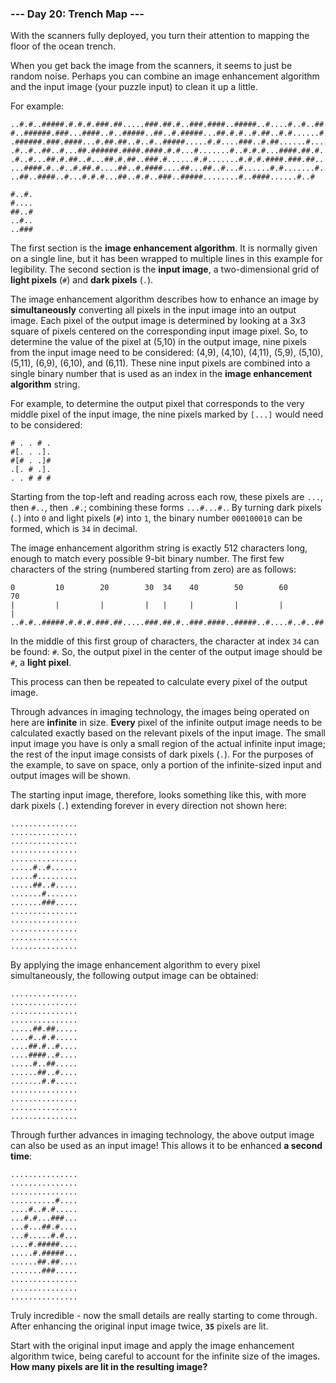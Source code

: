 ### --- Day 20: Trench Map ---

With the scanners fully deployed, you turn their attention to mapping the
floor of the ocean trench.

When you get back the image from the scanners, it seems to just be random
noise. Perhaps you can combine an image enhancement algorithm and the input
image (your puzzle input) to clean it up a little.

For example:

```
..#.#..#####.#.#.#.###.##.....###.##.#..###.####..#####..#....#..#..##..##
#..######.###...####..#..#####..##..#.#####...##.#.#..#.##..#.#......#.###
.######.###.####...#.##.##..#..#..#####.....#.#....###..#.##......#.....#.
.#..#..##..#...##.######.####.####.#.#...#.......#..#.#.#...####.##.#.....
.#..#...##.#.##..#...##.#.##..###.#......#.#.......#.#.#.####.###.##...#..
...####.#..#..#.##.#....##..#.####....##...##..#...#......#.#.......#.....
..##..####..#...#.#.#...##..#.#..###..#####........#..####......#..#

#..#.
#....
##..#
..#..
..###
```

The first section is the **image enhancement algorithm**. It is normally given
on a single line, but it has been wrapped to multiple lines in this example
for legibility. The second section is the **input image**, a two-dimensional
grid of **light pixels** (`#`) and **dark pixels** (`.`).

The image enhancement algorithm describes how to enhance an image by
**simultaneously** converting all pixels in the input image into an output
image. Each pixel of the output image is determined by looking at a 3x3
square of pixels centered on the corresponding input image pixel. So, to
determine the value of the pixel at (5,10) in the output image, nine pixels
from the input image need to be considered: (4,9), (4,10), (4,11), (5,9),
(5,10), (5,11), (6,9), (6,10), and (6,11). These nine input pixels are
combined into a single binary number that is used as an index in the **image
enhancement algorithm** string.

For example, to determine the output pixel that corresponds to the very
middle pixel of the input image, the nine pixels marked by `[...]` would need
to be considered:

```
# . . # .
#[. . .].
#[# . .]#
.[. # .].
. . # # #
```

Starting from the top-left and reading across each row, these pixels are
`...`, then `#..`, then `.#.`; combining these forms `...#...#.`. By turning dark
pixels (`.`) into `0` and light pixels (`#`) into `1`, the binary number `000100010`
can be formed, which is `34` in decimal.

The image enhancement algorithm string is exactly 512 characters long,
enough to match every possible 9-bit binary number. The first few
characters of the string (numbered starting from zero) are as follows:

```
0         10        20        30  34    40        50        60        70
|         |         |         |   |     |         |         |         |
..#.#..#####.#.#.#.###.##.....###.##.#..###.####..#####..#....#..#..##..##
```

In the middle of this first group of characters, the character at index `34`
can be found: `#`. So, the output pixel in the center of the output image
should be `#`, a **light pixel**.

This process can then be repeated to calculate every pixel of the output
image.

Through advances in imaging technology, the images being operated on here
are **infinite** in size. **Every** pixel of the infinite output image needs to be
calculated exactly based on the relevant pixels of the input image. The
small input image you have is only a small region of the actual infinite
input image; the rest of the input image consists of dark pixels (`.`). For
the purposes of the example, to save on space, only a portion of the
infinite-sized input and output images will be shown.

The starting input image, therefore, looks something like this, with more
dark pixels (`.`) extending forever in every direction not shown here:

```
...............
...............
...............
...............
...............
.....#..#......
.....#.........
.....##..#.....
.......#.......
.......###.....
...............
...............
...............
...............
...............
```

By applying the image enhancement algorithm to every pixel simultaneously,
the following output image can be obtained:

```
...............
...............
...............
...............
.....##.##.....
....#..#.#.....
....##.#..#....
....####..#....
.....#..##.....
......##..#....
.......#.#.....
...............
...............
...............
...............
```

Through further advances in imaging technology, the above output image can
also be used as an input image! This allows it to be enhanced **a second
time**:

```
...............
...............
...............
..........#....
....#..#.#.....
...#.#...###...
...#...##.#....
...#.....#.#...
....#.#####....
.....#.#####...
......##.##....
.......###.....
...............
...............
...............
```

Truly incredible - now the small details are really starting to come
through. After enhancing the original input image twice, **`35`** pixels are lit.

Start with the original input image and apply the image enhancement
algorithm twice, being careful to account for the infinite size of the
images. **How many pixels are lit in the resulting image?**
